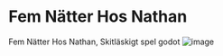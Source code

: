 # Fem Nätter Hos Nathan
Fem Nätter Hos Nathan, Skitläskigt spel godot
![image](https://user-images.githubusercontent.com/62264750/207529720-0a4cfa35-b7a1-4c86-9e1c-5ac6bdaf79f6.png)
